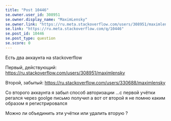 ```yaml
---
title: "Post 10446"
se.owner.user_id: 308951
se.owner.display_name: "MaximLensky"
se.owner.link: "https://ru.meta.stackoverflow.com/users/308951/maximlensky"
se.link: "https://ru.meta.stackoverflow.com/q/10446"
se.post_id: 10446
se.post_type: question
se.score: 0
---
```

<p>Есть два аккаунта на stackoverflow </p>

<p>Первый, действующий: <a href="https://ru.stackoverflow.com/users/308951/maximlensky">https://ru.stackoverflow.com/users/308951/maximlensky</a></p>

<p>Второй, забытый: <a href="https://ru.stackoverflow.com/users/330688/maximlensky">https://ru.stackoverflow.com/users/330688/maximlensky</a> </p>

<p>Со второго аккаунта я забыл способ авторизации ...с первой учётки регался через goolge письмо получил а вот от второй я не помню каким образом я регистрировался </p>

<p>Можно ли объединить эти учётки или удалить вторую ?</p>
